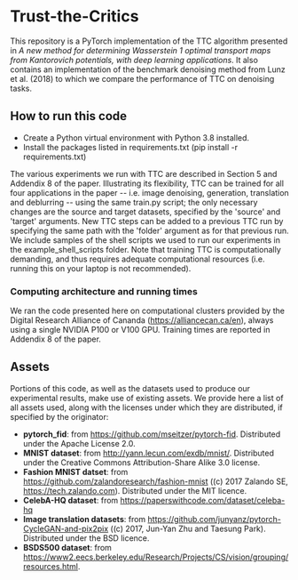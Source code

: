 # Trust-the-Critics

This repository is a PyTorch implementation of the TTC algorithm presented in *A new method for determining Wasserstein 1 optimal transport maps from Kantorovich potentials, with deep learning applications*. It also contains an implementation of the benchmark denoising method from Lunz et al. (2018) to which we compare the performance of TTC on denoising tasks.


## How to run this code ##
* Create a Python virtual environment with Python 3.8 installed.
* Install the packages listed in requirements.txt (pip install -r requirements.txt)

The various experiments we run with TTC are described in Section 5 and Addendix 8 of the paper. Illustrating its flexibility, TTC can be trained for all four applications in the paper -- i.e. image denoising, generation, translation and deblurring -- using the same train.py script; the only necessary changes are the source and target datasets, specified by the 'source' and 'target' arguments. New TTC steps can be added to a previous TTC run by specifying the same path with the 'folder' argument as for that previous run. We include samples of the shell scripts we used to run our experiments in the example_shell_scripts folder. Note that training TTC is computationally demanding, and thus requires adequate computational resources (i.e. running this on your laptop is not recommended).

### Computing architecture and running times
We ran the code presented here on computational clusters provided by the Digital Research Alliance of Cananda (https://alliancecan.ca/en), always using a single NVIDIA P100 or V100 GPU. Training times are reported in Addendix 8 of the paper.


## Assets 
Portions of this code, as well as the datasets used to produce our experimental results, make use of existing assets. We provide here a list of all assets used, along with the licenses under which they are distributed, if specified by the originator:
- **pytorch_fid**: from https://github.com/mseitzer/pytorch-fid. Distributed under the Apache License 2.0.
- **MNIST dataset**: from http://yann.lecun.com/exdb/mnist/. Distributed under the Creative Commons Attribution-Share Alike 3.0 license.
- **Fashion MNIST datset**: from  https://github.com/zalandoresearch/fashion-mnist ((c) 2017 Zalando SE, https://tech.zalando.com). Distributed under the MIT licence.
- **CelebA-HQ dataset**: from https://paperswithcode.com/dataset/celeba-hq
- **Image translation datasets**: from https://github.com/junyanz/pytorch-CycleGAN-and-pix2pix ((c) 2017, Jun-Yan Zhu and Taesung Park). Distributed under the BSD licence.
- **BSDS500 dataset**: from https://www2.eecs.berkeley.edu/Research/Projects/CS/vision/grouping/resources.html.
